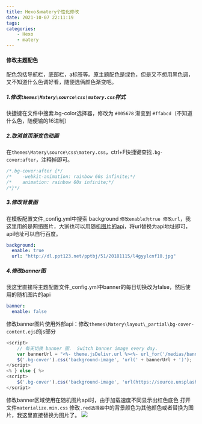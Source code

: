 ```yaml
---
title: Hexo＆matery个性化修改
date: 2021-10-07 22:11:19
tags:
categories: 
    - Hexo
    - matery
---
```

#### 修改主题配色
配色包括导航栏，底部栏，a标签等。原主题配色是绿色，但是又不想用黑色调，又不知道什么色调好看，随便选俩颜色渐变吧。
##### 1.修改`themes\Matery\source\css\matery.css`样式
快捷键在文件中搜索.bg-color选择器，修改为 `#005678` 渐变到 `#ffabcd`（不知道什么色，随便输的16进制）
##### 2.取消首页渐变色动画
在`themes\Matery\source\css\matery.css`，ctrl+F快捷键查找`.bg-cover:after`，注释掉即可。
~~~ css
/*.bg-cover:after {*/
/*    -webkit-animation: rainbow 60s infinite;*/
/*    animation: rainbow 60s infinite;*/
/*}*/
~~~
##### 3.修改背景图
在模板配置文件_config.yml中搜索 background `修改enable为true 修改url`，我这里用的是网络图片，大家也可以用[随机图片的api](https://source.unsplash.com/random/1920*1080)，将url替换为api地址即可，api地址可以自行百度。
~~~ yaml
background:
  enable: true
  url: "http://dl.ppt123.net/pptbj/51/20181115/l4gyylcnf10.jpg"
~~~
##### 4.修改banner图
我这里直接将主题配置文件_config.yml中banner的每日切换改为false，然后使用的随机图片的api
~~~ yaml
banner:
  enable: false
~~~
修改banner图片使用外部api：修改`themes\Matery\layout\_partial\bg-cover-content.ejs`的js部分
~~~ javascript
<script>
    // 每天切换 banner 图.  Switch banner image every day.
    var bannerUrl = "<%- theme.jsDelivr.url %><%- url_for('/medias/banner/') %>" + new Date().getDay() + '.jpg';
    $('.bg-cover').css('background-image', 'url(' + bannerUrl + ')');
</script>
<% } else { %>
<script>
    $('.bg-cover').css('background-image', 'url(https://source.unsplash.com/random/1920*1080)');
</script>
~~~
修改banner区域使用在随机图片api时，由于加载速度不同显示出红色底色
打开文件`materialize.min.css` 修改`.red选择器`中的背景颜色为其他颜色或者替换为图片，我这里直接替换为图片了。
![](https://p.pstatp.com/origin/pgc-image/8a3afc11a3824200a0b180ac8a8eb336)